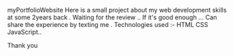 myPortfolioWebsite
Here is a small project about my web development skills 
at some 2years back .
Waiting for the review ..
If it's good enough ... Can share the experience
by texting me . 
Technologies used :-
HTML CSS JavaScript..


Thank you

